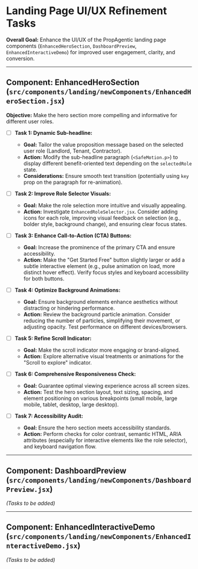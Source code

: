# Landing Page UI/UX Refinement Tasks

**Overall Goal:** Enhance the UI/UX of the PropAgentic landing page components (`EnhancedHeroSection`, `DashboardPreview`, `EnhancedInteractiveDemo`) for improved user engagement, clarity, and conversion.

---

## Component: EnhancedHeroSection (`src/components/landing/newComponents/EnhancedHeroSection.jsx`)

**Objective:** Make the hero section more compelling and informative for different user roles.

- [ ] **Task 1: Dynamic Sub-headline:**
  - **Goal:** Tailor the value proposition message based on the selected user role (Landlord, Tenant, Contractor).
  - **Action:** Modify the sub-headline paragraph (`<SafeMotion.p>`) to display different benefit-oriented text depending on the `selectedRole` state.
  - **Considerations:** Ensure smooth text transition (potentially using `key` prop on the paragraph for re-animation).

- [ ] **Task 2: Improve Role Selector Visuals:**
  - **Goal:** Make the role selection more intuitive and visually appealing.
  - **Action:** Investigate `EnhancedRoleSelector.jsx`. Consider adding icons for each role, improving visual feedback on selection (e.g., bolder style, background change), and ensuring clear focus states.

- [ ] **Task 3: Enhance Call-to-Action (CTA) Buttons:**
  - **Goal:** Increase the prominence of the primary CTA and ensure accessibility.
  - **Action:** Make the "Get Started Free" button slightly larger or add a subtle interactive element (e.g., pulse animation on load, more distinct hover effect). Verify focus styles and keyboard accessibility for both buttons.

- [ ] **Task 4: Optimize Background Animations:**
  - **Goal:** Ensure background elements enhance aesthetics without distracting or hindering performance.
  - **Action:** Review the background particle animation. Consider reducing the number of particles, simplifying their movement, or adjusting opacity. Test performance on different devices/browsers.

- [ ] **Task 5: Refine Scroll Indicator:**
  - **Goal:** Make the scroll indicator more engaging or brand-aligned.
  - **Action:** Explore alternative visual treatments or animations for the "Scroll to explore" indicator.

- [ ] **Task 6: Comprehensive Responsiveness Check:**
  - **Goal:** Guarantee optimal viewing experience across all screen sizes.
  - **Action:** Test the hero section layout, text sizing, spacing, and element positioning on various breakpoints (small mobile, large mobile, tablet, desktop, large desktop).

- [ ] **Task 7: Accessibility Audit:**
  - **Goal:** Ensure the hero section meets accessibility standards.
  - **Action:** Perform checks for color contrast, semantic HTML, ARIA attributes (especially for interactive elements like the role selector), and keyboard navigation flow.

---

## Component: DashboardPreview (`src/components/landing/newComponents/DashboardPreview.jsx`)

*(Tasks to be added)*

---

## Component: EnhancedInteractiveDemo (`src/components/landing/newComponents/EnhancedInteractiveDemo.jsx`)

*(Tasks to be added)* 